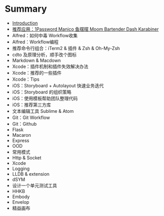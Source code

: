 # Summary

* [Introduction](README.md)
* [推荐应用：1Password Manico 鱼摆摆 Moom Bartender Dash Karabiner](draft/recommendation.md)
* Alfred：如何中毒 Workflow收集
* Alfred：Workflow编程
* 推荐命令行组合：iTerm2 & 插件 & Zsh & Oh-My-Zsh
* cdto 及原理分析，顺手改个图标
* Markdown & Macdown
* Xcode：插件机制和插件失效解决办法
* Xcode：推荐的一些插件
* Xcode：Tips
* iOS：Storyboard + Autolayout 快速业务迭代
* iOS：Storyboard 的组织策略
* iOS：使用模板帮助团队整理代码
* iOS：推荐第三方库
* 文本编辑工具 Sublime & Atom
* Git：Git Workflow
* Git：Github
* Flask
* Macaron
* Express
* OOD
* 常用模式
* Http & Socket
* Xcode
* Logging
* LLDB & extension
* dSYM
* 设计一个单元测试工具
* HHKB
* Embody
* Envelop
* 精益画布

